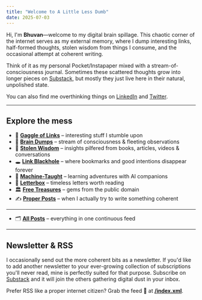 ```yaml
---
title: "Welcome to A Little Less Dumb"
date: 2025-07-03
---
```


Hi, I'm **Bhuvan**—welcome to my digital brain spillage. This chaotic corner of the internet serves as my external memory, where I dump interesting links, half-formed thoughts, stolen wisdom from things I consume, and the occasional attempt at coherent writing.

Think of it as my personal Pocket/Instapaper mixed with a stream-of-consciousness journal. Sometimes these scattered thoughts grow into longer pieces on [Substack](https://bhuvan.substack.com), but mostly they just live here in their natural, unpolished state.

You can also find me overthinking things on [LinkedIn](https://www.linkedin.com/in/bebhuvan/) and [Twitter](https://x.com/bebhuvan).

---
## Explore the mess

- 📎 **[Gaggle of Links](/gaggle-of-links/)** – interesting stuff I stumble upon
- 💭 **[Brain Dumps](/brain-dumps/)** – stream of consciousness & fleeting observations  
- 📝 **[Stolen Wisdom](/stolen-wisdom/)** – insights pilfered from books, articles, videos & conversations
- 🕳️ **[Link Blackhole](/link-blackhole/)** – where bookmarks and good intentions disappear forever
- 🤖 **[Machine-Taught](/machine-taught/)** – learning adventures with AI companions
- 💌 **[Letterbox](/letterbox/)** – timeless letters worth reading
- 🏛️ **[Free Treasures](/free-treasures/)** – gems from the public domain
- ✍️ **[Proper Posts](/proper-posts/)** – when I actually try to write something coherent

---

- 🗂️ **[All Posts](/content/)** – everything in one continuous feed

---
## Newsletter & RSS

I occasionally send out the more coherent bits as a newsletter. If you'd like to add another newsletter to your ever-growing collection of subscriptions you'll never read, mine is perfectly suited for that purpose. Subscribe on [Substack](https://bhuvan.substack.com) and it will join the others gathering digital dust in your inbox.

Prefer RSS like a proper internet citizen? Grab the feed 📡 at **[/index.xml](/index.xml)**.

